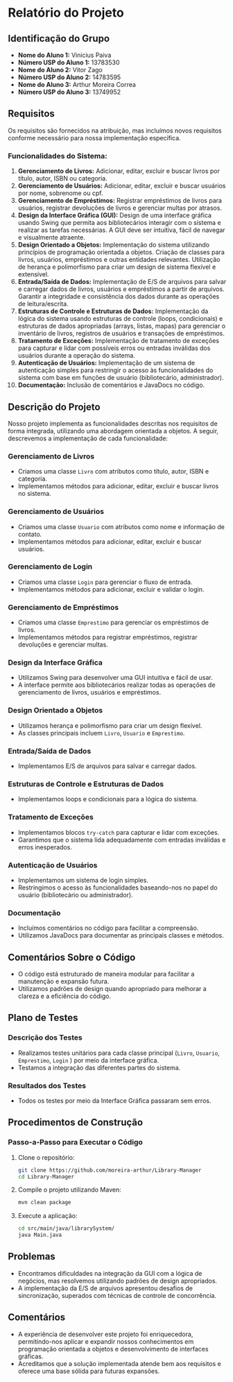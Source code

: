 # Relatório do Projeto

## Identificação do Grupo

- **Nome do Aluno 1:** Vinicius Paiva
- **Número USP do Aluno 1:** 13783530
- **Nome do Aluno 2:** Vitor Zago 
- **Número USP do Aluno 2:** 14783595
- **Nome do Aluno 3:** Arthur Moreira Correa
- **Número USP do Aluno 3:** 13749952

## Requisitos

Os requisitos são fornecidos na atribuição, mas incluímos novos requisitos conforme necessário para nossa implementação específica.

### Funcionalidades do Sistema:

1. **Gerenciamento de Livros:** Adicionar, editar, excluir e buscar livros por título, autor, ISBN ou categoria.
2. **Gerenciamento de Usuários:** Adicionar, editar, excluir e buscar usuários por nome, sobrenome ou cpf.
3. **Gerenciamento de Empréstimos:** Registrar empréstimos de livros para usuários, registrar devoluções de livros e gerenciar multas por atrasos.
4. **Design da Interface Gráfica (GUI):** Design de uma interface gráfica usando Swing que permita aos bibliotecários interagir com o sistema e realizar as tarefas necessárias. A GUI deve ser intuitiva, fácil de navegar e visualmente atraente.
5. **Design Orientado a Objetos:** Implementação do sistema utilizando princípios de programação orientada a objetos. Criação de classes para livros, usuários, empréstimos e outras entidades relevantes. Utilização de herança e polimorfismo para criar um design de sistema flexível e extensível.
6. **Entrada/Saída de Dados:** Implementação de E/S de arquivos para salvar e carregar dados de livros, usuários e empréstimos a partir de arquivos. Garantir a integridade e consistência dos dados durante as operações de leitura/escrita.
7. **Estruturas de Controle e Estruturas de Dados:** Implementação da lógica do sistema usando estruturas de controle (loops, condicionais) e estruturas de dados apropriadas (arrays, listas, mapas) para gerenciar o inventário de livros, registros de usuários e transações de empréstimos.
8. **Tratamento de Exceções:** Implementação de tratamento de exceções para capturar e lidar com possíveis erros ou entradas inválidas dos usuários durante a operação do sistema.
9. **Autenticação de Usuários:** Implementação de um sistema de autenticação simples para restringir o acesso às funcionalidades do sistema com base em funções de usuário (bibliotecário, administrador).
10. **Documentação:** Inclusão de comentários e JavaDocs no código.

## Descrição do Projeto

Nosso projeto implementa as funcionalidades descritas nos requisitos de forma integrada, utilizando uma abordagem orientada a objetos. A seguir, descrevemos a implementação de cada funcionalidade:

### Gerenciamento de Livros

- Criamos uma classe `Livro` com atributos como título, autor, ISBN e categoria.
- Implementamos métodos para adicionar, editar, excluir e buscar livros no sistema.

### Gerenciamento de Usuários

- Criamos uma classe `Usuario` com atributos como nome e informação de contato.
- Implementamos métodos para adicionar, editar, excluir e buscar usuários.

### Gerenciamento de Login

- Criamos uma classe `Login` para gerenciar o fluxo de entrada.
- Implementamos métodos para adicionar, excluir e validar o login.

### Gerenciamento de Empréstimos

- Criamos uma classe `Emprestimo` para gerenciar os empréstimos de livros.
- Implementamos métodos para registrar empréstimos, registrar devoluções e gerenciar multas.

### Design da Interface Gráfica

- Utilizamos Swing para desenvolver uma GUI intuitiva e fácil de usar.
- A interface permite aos bibliotecários realizar todas as operações de gerenciamento de livros, usuários e empréstimos.

### Design Orientado a Objetos

- Utilizamos herança e polimorfismo para criar um design flexível.
- As classes principais incluem `Livro`, `Usuario` e `Emprestimo`.

### Entrada/Saída de Dados

- Implementamos E/S de arquivos para salvar e carregar dados.

### Estruturas de Controle e Estruturas de Dados

- Implementamos loops e condicionais para a lógica do sistema.

### Tratamento de Exceções

- Implementamos blocos `try-catch` para capturar e lidar com exceções.
- Garantimos que o sistema lida adequadamente com entradas inválidas e erros inesperados.

### Autenticação de Usuários

- Implementamos um sistema de login simples.
- Restringimos o acesso às funcionalidades baseando-nos no papel do usuário (bibliotecário ou administrador).

### Documentação

- Incluímos comentários no código para facilitar a compreensão.
- Utilizamos JavaDocs para documentar as principais classes e métodos.

## Comentários Sobre o Código

- O código está estruturado de maneira modular para facilitar a manutenção e expansão futura.
- Utilizamos padrões de design quando apropriado para melhorar a clareza e a eficiência do código.

## Plano de Testes

### Descrição dos Testes

- Realizamos testes unitários para cada classe principal (`Livro`, `Usuario`, `Emprestimo`, `Login` ) por meio da interface gráfica.
- Testamos a integração das diferentes partes do sistema.

### Resultados dos Testes

- Todos os testes por meio da Interface Gráfica passaram sem erros.

## Procedimentos de Construção

### Passo-a-Passo para Executar o Código
1. Clone o repositório:

    ```bash
    git clone https://github.com/moreira-arthur/Library-Manager
    cd Library-Manager
    ```

2. Compile o projeto utilizando Maven:

    ```bash
    mvn clean package 
    ```

3. Execute a aplicação:

    ```bash
    cd src/main/java/librarySystem/
    java Main.java
    ```
    
## Problemas

- Encontramos dificuldades na integração da GUI com a lógica de negócios, mas resolvemos utilizando padrões de design apropriados.
- A implementação da E/S de arquivos apresentou desafios de sincronização, superados com técnicas de controle de concorrência.

## Comentários

- A experiência de desenvolver este projeto foi enriquecedora, permitindo-nos aplicar e expandir nossos conhecimentos em programação orientada a objetos e desenvolvimento de interfaces gráficas.
- Acreditamos que a solução implementada atende bem aos requisitos e oferece uma base sólida para futuras expansões.
